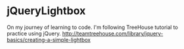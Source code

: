 jQueryLightbox
==============

On my journey of learning to code. I'm following TreeHouse tutorial to practice using jQuery. http://teamtreehouse.com/library/jquery-basics/creating-a-simple-lightbox
